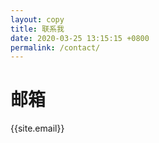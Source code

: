 ```yaml
---
layout: copy
title: 联系我
date: 2020-03-25 13:15:15 +0800
permalink: /contact/
---
```

# 邮箱
{{site.email}}
